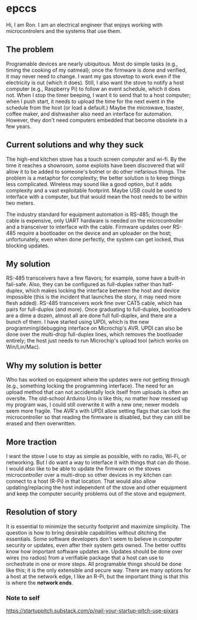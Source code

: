 # epccs

Hi, I am Ron. I am an electrical engineer that enjoys working with microcontrolers and the systems that use them.

## The problem

Programable devices are nearly ubiquitous. Most do simple tasks (e.g., timing the cooking of my oatmeal); once the firmware is done and verified, it may never need to change. I want my gas stovetop to work even if the electricity is out (which it does). Still, I also want the stove to notify a host computer (e.g., Raspberry Pi) to follow an event schedule, which it does not. When I stop the timer beeping, I want it to send that to a host computer; when I push start, it needs to upload the time for the next event in the schedule from the host (or load a default.) Maybe the microwave, toaster, coffee maker, and dishwasher also need an interface for automation. However, they don't need computers embedded that become obsolete in a few years.

## Current solutions and why they suck

The high-end kitchen stove has a touch screen computer and wi-fi. By the time it reaches a showroom, some exploits have been discovered that will allow it to be added to someone's botnet or do other nefarious things. The problem is a metaphor for complexity; the better solution is to keep things less complicated. Wireless may sound like a good option, but it adds complexity and a vast exploitable footprint. Maybe USB could be used to interface with a computer, but that would mean the host needs to be within two meters.

The industry standard for equipment automation is RS-485; though the cable is expensive, only UART hardware is needed on the microcontroller and a transceiver to interface with the cable. Firmware updates over RS-485 require a bootloader on the device and an uploader on the host; unfortunately, even when done perfectly, the system can get locked, thus blocking updates.

## My solution

RS-485 transceivers have a few flavors; for example, some have a built-in fail-safe. Also, they can be configured as full-duplex rather than half-duplex, which makes locking the interface between the host and device impossible (this is the incident that launches the story, it may need more flesh added). RS-485 transceivers work fine over CAT5 cable, which has pairs for full-duplex (and more). Once graduating to full-duplex, bootloaders are a dime a dozen, almost all are done full full-duplex, and there are a bunch of them. I have started using UPDI, which is the new programming/debugging interface on Microchip's AVR. UPDI can also be done over the multi-drop full-duplex lines, which removes the bootloader entirely; the host just needs to run Microchip's upload tool (which works on Win/Lin/Mac).

## Why my solution is better

Who has worked on equipment where the updates were not getting through (e.g., something locking the programming interface).  The need for an upload method that can not accidentally lock itself from uploads is often an oversite. The old-school Arduino Uno is like this; no matter how messed up my program was, I could still overwrite it with a new one; newer models seem more fragile. The AVR's with UPDI allow setting flags that can lock the microcontroller so that reading the firmware is disabled, but they can still be erased and then overwritten.

## More traction

I want the stove I use to stay as simple as possible, with no radio, Wi-Fi, or networking. But I do want a way to interface it with things that can do those. I would also like to be able to update the firmware on the stoves microcontroller over a multi-drop so other devices in my kitchen can connect to a host (R-Pi) in that location. That would also allow updating/replacing the host independent of the stove and other equipment and keep the computer security problems out of the stove and equipment.

## Resolution of story

It is essential to minimize the security footprint and maximize simplicity. The question is how to bring desirable capabilities without ditching the essentials. Some software developers don't seem to believe in computer security or updates, even after their system gets owned. The better outfits know how important software updates are. Updates should be done over wires (no radios) from a verifiable package that a host can use to orchestrate in one or more steps. All programable things should be done like this; it is the only extensible and secure way. There are many options for a host at the network edge, I like an R-Pi, but the important thing is that this is where the **network ends**.

### Note to self

<https://startuppitch.substack.com/p/nail-your-startup-pitch-use-pixars>
